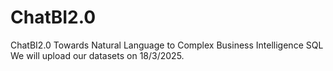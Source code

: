 # ChatBI2.0
ChatBI2.0 Towards Natural Language to Complex Business Intelligence SQL
We will upload our datasets on 18/3/2025.
